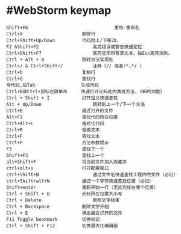 #WebStorm keymap
==
	Shift+F6	         					重构-重命名
	Ctrl+X	                	删除行
	Ctrl+Shift+Up/Down	        代码向上/下移动。
	F2 &Shift+F2	            	高亮错误或警告快速定位
	Ctrl+Shift+F7	            	高亮显示所有该文本，按Esc高亮消失。
	Ctrl + Alt + B	        	跳转方法实现处
	Ctrl+/ & Ctrl+Shift+/	    	注释（// 或者/*…*/ ）
	Ctrl+D	                	复制行
	Ctrl+G	                	查找行
	写代码,按Tab	             生成代码
	Ctrl+B或Ctrl+鼠标左键单击	   快速打开光标处的类或方法，（NB的功能）
	Ctrl + Shift + I	        打开定义快速查找
	Alt + Up/Down	            	跳转到上一个/下一个方法
	Ctrl+E	                	最近打开的文件
	Alt+F1	                	查找代码所在位置
	Ctrl+Alt+L	                格式化代码
	Ctrl+R	                	替换文本
	Ctrl+F	                	查找文本
	Ctrl+P	                	方法参数提示
	F3	                        查找下一个
	Shift+F3	                查找上一个
	alt+Shift+F	                将当前文件加入收藏夹
	ctrl+alt+s	                打开配置窗口
	ctrl+Shift+N	            	通过文件名快速查找工程内的文件（必记）
	ctrl+Shift+alt+N	        通过一个字符快速查找位置（必记）
	Shift+enter	                重新开始一行（无论光标在哪个位置）
	Ctrl + Shift + U	        光标所在位置大小写
	Ctrl + Delete	            	删除文字结束
	Ctrl + Backspace	        删除文字开始
	Ctrl + E	                弹出最近打开的文件
	F11	Toggle bookmark         切换标记
	Ctrl + Shift + F12	        切换最大化编辑器
